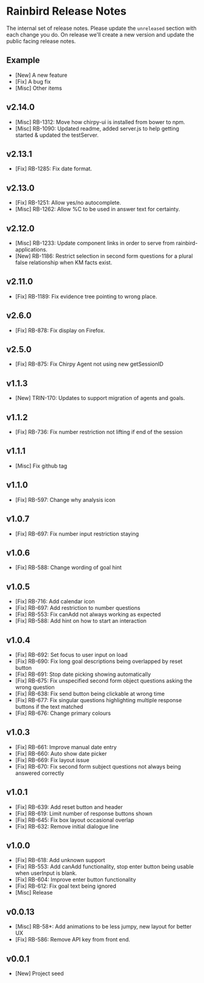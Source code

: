 # Rainbird Release Notes

The internal set of release notes. Please update the `unreleased` section with
each change you do. On release we'll create a new version and update the public
facing release notes.

## Example

  *  [New] A new feature
  *  [Fix] A bug fix
  * [Misc] Other items

## v2.14.0

  * [Misc] RB-1312: Move how chirpy-ui is installed from bower to npm.
  * [Misc] RB-1090: Updated readme, added server.js to help getting started & updated the testServer.

## v2.13.1

  *  [Fix] RB-1285: Fix date format.

## v2.13.0

  *  [Fix] RB-1251: Allow yes/no autocomplete.
  * [Misc] RB-1262: Allow %C to be used in answer text for certainty.

## v2.12.0

  * [Misc] RB-1233: Update component links in order to serve from rainbird-applications.
  *  [New] RB-1186: Restrict selection in second form questions for a plural false relationship when KM facts exist.

## v2.11.0

  *  [Fix] RB-1189: Fix evidence tree pointing to wrong place.

## v2.6.0

  *  [Fix] RB-878: Fix display on Firefox.

## v2.5.0

  *  [Fix] RB-875: Fix Chirpy Agent not using new getSessionID

## v1.1.3

  *  [New] TRIN-170: Updates to support migration of agents and goals.

## v1.1.2

  *  [Fix] RB-736: Fix number restriction not lifting if end of the session

## v1.1.1

  * [Misc] Fix github tag

## v1.1.0

  *  [Fix] RB-597: Change why analysis icon

## v1.0.7

  *  [Fix] RB-697: Fix number input restriction staying

## v1.0.6

  *  [Fix] RB-588: Change wording of goal hint

## v1.0.5

  *  [Fix] RB-716: Add calendar icon
  *  [Fix] RB-697: Add restriction to number questions
  *  [Fix] RB-553: Fix canAdd not always working as expected
  *  [Fix] RB-588: Add hint on how to start an interaction

## v1.0.4

  *  [Fix] RB-692: Set focus to user input on load
  *  [Fix] RB-690: Fix long goal descriptions being overlapped by reset button
  *  [Fix] RB-691: Stop date picking showing automatically
  *  [Fix] RB-675: Fix unspecified second form object questions asking the wrong question
  *  [Fix] RB-638: Fix send button being clickable at wrong time
  *  [Fix] RB-677: Fix singular questions highlighting multiple response buttons if the text matched
  *  [Fix] RB-676: Change primary colours

## v1.0.3

  *  [Fix] RB-661: Improve manual date entry
  *  [Fix] RB-660: Auto show date picker
  *  [Fix] RB-669: Fix layout issue
  *  [Fix] RB-670: Fix second form subject questions not always being answered correctly

## v1.0.1

  *  [Fix] RB-639: Add reset button and header
  *  [Fix] RB-619: Limit number of response buttons shown
  *  [Fix] RB-645: Fix box layout occasional overlap
  *  [Fix] RB-632: Remove initial dialogue line

## v1.0.0

  *  [Fix] RB-618: Add unknown support
  *  [Fix] RB-553: Add canAdd functionality, stop enter button being usable when userInput is blank.
  *  [Fix] RB-604: Improve enter button functionality
  *  [Fix] RB-612: Fix goal text being ignored
  * [Misc] Release

## v0.0.13

  * [Misc] RB-58*: Add animations to be less jumpy, new layout for better UX
  *  [Fix] RB-586: Remove API key from front end.

## v0.0.1

  *  [New] Project seed
